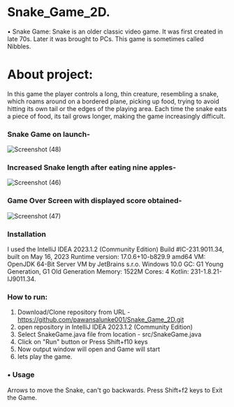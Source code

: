 # Snake_Game_2D.
• Snake Game: Snake is an older classic video game. It was first created in late 70s. Later it was brought to PCs. This game is sometimes called Nibbles.

# About project: 
In this game the player controls a long, thin creature, resembling a snake, which roams around on a
bordered plane, picking up food, trying to avoid hitting its own tail or the edges of the playing area. Each time
the snake eats a piece of food, its tail grows longer, making the game increasingly difficult.
### Snake Game on launch-

![Screenshot (48)](https://github.com/pawansalunke001/Snake_Game_2D/assets/133101693/e596556b-e8d3-443b-8c1d-9058f2754dda)


### Increased Snake length after eating nine apples-

![Screenshot (46)](https://github.com/pawansalunke001/Snake_Game_2D/assets/133101693/324b6aba-c4e6-4667-95c6-22528de0a7a6)


### Game Over Screen with displayed score obtained-

![Screenshot (47)](https://github.com/pawansalunke001/Snake_Game_2D/assets/133101693/424d1cc0-da66-4ca1-a1ff-61963c17a693)



### Installation
I used the IntelliJ IDEA 2023.1.2 (Community Edition)
Build #IC-231.9011.34, built on May 16, 2023
Runtime version: 17.0.6+10-b829.9 amd64
VM: OpenJDK 64-Bit Server VM by JetBrains s.r.o.
Windows 10.0
GC: G1 Young Generation, G1 Old Generation
Memory: 1522M
Cores: 4
Kotlin: 231-1.8.21-IJ9011.34.

### How to run:
1. Download/Clone repository from URL - https://github.com/pawansalunke001/Snake_Game_2D.git
2. open repository in IntelliJ IDEA 2023.1.2 (Community Edition)
3. Select SnakeGame.java file from location - src/SnakeGame.java
4. Click on "Run" button or Press Shift+f10 keys
5. Now output window will open and Game will start
6. lets play the game.

### • Usage
Arrows to move the Snake, can't go backwards. Press Shift+f2 keys to Exit the Game.


